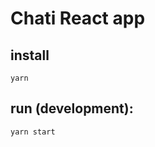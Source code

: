 # Chati React app

## install 
```shell script
yarn
```

## run (development):
```shell script
yarn start
```
